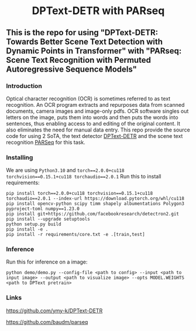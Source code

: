 <h1 align="center"> DPText-DETR with PARseq </h1> 

This is the repo for using "DPText-DETR: Towards Better Scene Text Detection with Dynamic Points in Transformer" with "PARseq: Scene Text Recognition with
Permuted Autoregressive Sequence Models"
---
### Introduction
Optical character recognition (OCR) is sometimes referred to as text recognition. An OCR program extracts and repurposes data from scanned documents, camera images and image-only pdfs. OCR software singles out letters on the image, puts them into words and then puts the words into sentences, thus enabling access to and editing of the original content. It also eliminates the need for manual data entry.
This repo provide the source code for using 2 SoTA, the text detector [DPText-DETR](https://github.com/ymy-k/DPText-DETR) and the scene text recognition [PARSeq](https://github.com/baudm/parseq) for this task.
### Installing
We are using ```Python3.10``` and  ```torch==2.0.0+cu118 torchvision==0.15.1+cu118 torchaudio==2.0.1```
Run this to install requirements:
```
pip install torch==2.0.0+cu118 torchvision==0.15.1+cu118 torchaudio==2.0.1 --index-url https://download.pytorch.org/whl/cu118
pip install opencv-python scipy timm shapely albumentations Polygon3 pyproject-toml numpy==1.23.0
pip install git+https://github.com/facebookresearch/detectron2.git
pip install --upgrade setuptools
python setup.py build
pip install -e .
pip install -r requirements/core.txt -e .[train,test]
```
### Inference
Run this for inference on a image:
```
python demo/demo.py --config-file <path to config> --input <path to input image> --output <path to visualize image> --opts MODEL.WEIGHTS <path to DPText pretrain>
```
### Links
https://github.com/ymy-k/DPText-DETR

https://github.com/baudm/parseq



